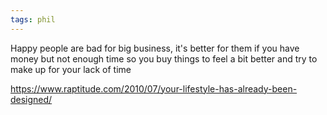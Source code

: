 ```yaml
---
tags: phil
---
```


Happy people are bad for big business, it's better for them if you have money but not enough time so you buy things to feel a bit better and try to make up for your lack of time 

<https://www.raptitude.com/2010/07/your-lifestyle-has-already-been-designed/>